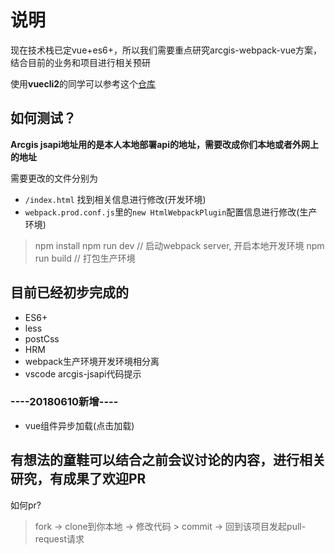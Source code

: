 # 说明

现在技术栈已定vue+es6+，所以我们需要重点研究arcgis-webpack-vue方案，结合目前的业务和项目进行相关预研

使用**vuecli2**的同学可以参考这个[仓库](https://github.com/shooterRao/arcgis-webpack-vue/tree/vuecli2)

## 如何测试？

**Arcgis jsapi地址用的是本人本地部署api的地址，需要改成你们本地或者外网上的地址**

需要更改的文件分别为

* `/index.html` 找到相关信息进行修改(开发环境)
* `webpack.prod.conf.js`里的`new HtmlWebpackPlugin`配置信息进行修改(生产环境)

> npm install
> npm run dev // 启动webpack server, 开启本地开发环境
> npm run build // 打包生产环境

## 目前已经初步完成的

* ES6+
* less
* postCss
* HRM
* webpack生产环境开发环境相分离
* vscode arcgis-jsapi代码提示

### ----20180610新增----

* vue组件异步加载(点击加载)

## 有想法的童鞋可以结合之前会议讨论的内容，进行相关研究，有成果了欢迎PR

如何pr?

> fork -> clone到你本地 ->  修改代码  > commit -> 回到该项目发起pull-request请求

